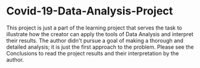 # Covid-19-Data-Analysis-Project

This project is just a part of the learning project that serves the task to illustrate how the creator can apply the tools of Data Analysis and interpret their results. The author didn't pursue a goal of making a thorough and detailed analysis; it is just the first approach to the problem.
Please see the Conclusions to read the project results and their interpretation by the author.
